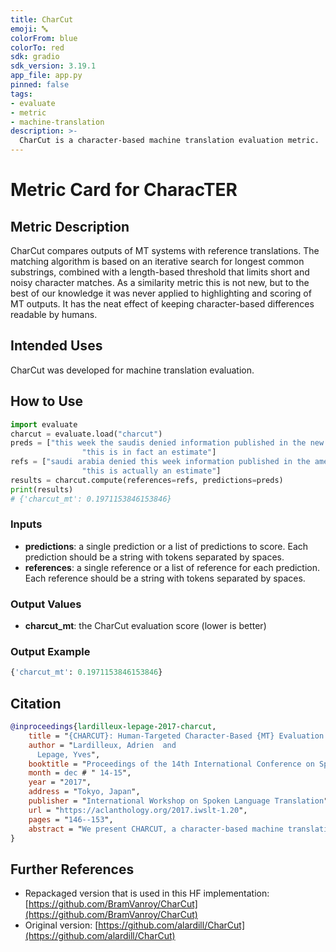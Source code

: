 ```yaml
---
title: CharCut
emoji: 🔤
colorFrom: blue
colorTo: red
sdk: gradio
sdk_version: 3.19.1
app_file: app.py
pinned: false
tags:
- evaluate
- metric
- machine-translation
description: >-
  CharCut is a character-based machine translation evaluation metric.
---
```


# Metric Card for CharacTER

## Metric Description
CharCut compares outputs of MT systems with reference translations. The matching algorithm is based on an iterative
search for longest common substrings, combined with a length-based threshold that limits short and noisy character
matches. As a similarity metric this is not new, but to the best of our knowledge it was never applied to highlighting
and scoring of MT outputs. It has the neat effect of keeping character-based differences readable by humans.

## Intended Uses
CharCut was developed for machine translation evaluation.

## How to Use

```python
import evaluate
charcut = evaluate.load("charcut")
preds = ["this week the saudis denied information published in the new york times",
                "this is in fact an estimate"]
refs = ["saudi arabia denied this week information published in the american new york times",
                "this is actually an estimate"]
results = charcut.compute(references=refs, predictions=preds)
print(results)
# {'charcut_mt': 0.1971153846153846}

```
### Inputs
- **predictions**: a single prediction or a list of predictions to score. Each prediction should be a string with
     tokens separated by spaces.
- **references**: a single reference or a list of reference for each prediction. Each reference should be a string with
     tokens separated by spaces.


### Output Values
- **charcut_mt**: the CharCut evaluation score (lower is better)

### Output Example
```python
{'charcut_mt': 0.1971153846153846}
```

## Citation
```bibtex
@inproceedings{lardilleux-lepage-2017-charcut,
    title = "{CHARCUT}: Human-Targeted Character-Based {MT} Evaluation with Loose Differences",
    author = "Lardilleux, Adrien  and
      Lepage, Yves",
    booktitle = "Proceedings of the 14th International Conference on Spoken Language Translation",
    month = dec # " 14-15",
    year = "2017",
    address = "Tokyo, Japan",
    publisher = "International Workshop on Spoken Language Translation",
    url = "https://aclanthology.org/2017.iwslt-1.20",
    pages = "146--153",
    abstract = "We present CHARCUT, a character-based machine translation evaluation metric derived from a human-targeted segment difference visualisation algorithm. It combines an iterative search for longest common substrings between the candidate and the reference translation with a simple length-based threshold, enabling loose differences that limit noisy character matches. Its main advantage is to produce scores that directly reflect human-readable string differences, making it a useful support tool for the manual analysis of MT output and its display to end users. Experiments on WMT16 metrics task data show that it is on par with the best {``}un-trained{''} metrics in terms of correlation with human judgement, well above BLEU and TER baselines, on both system and segment tasks.",
}
```

## Further References
- Repackaged version that is used in this HF implementation: [https://github.com/BramVanroy/CharCut](https://github.com/BramVanroy/CharCut)
- Original version: [https://github.com/alardill/CharCut](https://github.com/alardill/CharCut)
